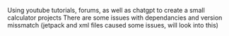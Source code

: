 Using youtube tutorials, forums, as well as chatgpt to create a small calculator projects
There are some issues with dependancies and version missmatch (jetpack and xml files caused some issues, will look into this)
